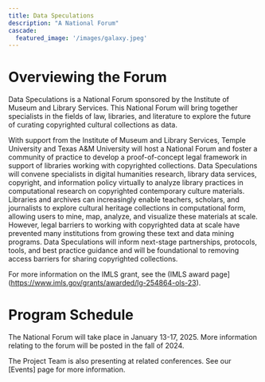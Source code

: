 ```yaml
---
title: Data Speculations
description: "A National Forum"
cascade:
  featured_image: '/images/galaxy.jpeg'
---
```


# Overviewing the Forum

Data Speculations is a National Forum sponsored by the Institute of Museum and Library Services. This National Forum will bring together specialists in the fields of law, libraries, and literature to explore the future of curating copyrighted cultural collections as data.

With support from the Institute of Museum and Library Services, Temple University and Texas A&M University will host a National Forum and foster a community of practice to develop a proof-of-concept legal framework in support of libraries working with copyrighted collections. Data Speculations will convene specialists in digital humanities research, library data services, copyright, and information policy virtually to analyze library practices in computational research on copyrighted contemporary culture materials.
Libraries and archives can increasingly enable teachers, scholars, and journalists to explore cultural heritage collections in computational form, allowing users to mine, map, analyze, and visualize these materials at scale. However, legal barriers to working with copyrighted data at scale have prevented many institutions from growing these text and data mining programs. Data Speculations will inform next-stage partnerships, protocols, tools, and best practice guidance and will be foundational to removing access barriers for sharing copyrighted collections.

For more information on the IMLS grant, see the (IMLS award page](https://www.imls.gov/grants/awarded/lg-254864-ols-23).

# Program Schedule

The National Forum will take place in January 13-17, 2025. More information relating to the forum will be posted in the fall of 2024.

The Project Team is also presenting at related conferences. See our [Events] page for more information.
